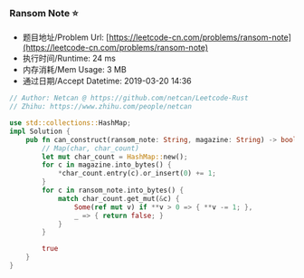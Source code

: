 ### Ransom Note :star:
- 题目地址/Problem Url: [https://leetcode-cn.com/problems/ransom-note](https://leetcode-cn.com/problems/ransom-note)
- 执行时间/Runtime: 24 ms 
- 内存消耗/Mem Usage: 3 MB
- 通过日期/Accept Datetime: 2019-03-20 14:36

```rust
// Author: Netcan @ https://github.com/netcan/Leetcode-Rust
// Zhihu: https://www.zhihu.com/people/netcan

use std::collections::HashMap;
impl Solution {
    pub fn can_construct(ransom_note: String, magazine: String) -> bool {
        // Map(char, char_count)
        let mut char_count = HashMap::new();
        for c in magazine.into_bytes() {
            *char_count.entry(c).or_insert(0) += 1;
        }
        for c in ransom_note.into_bytes() {
            match char_count.get_mut(&c) {
                Some(ref mut v) if **v > 0 => { **v -= 1; },
                _ => { return false; }
            }
        }

        true
    }
}


```
